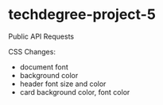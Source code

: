 # techdegree-project-5
 Public API Requests

CSS Changes:
- document font 
- background color
- header font size and color
- card background color, font color
